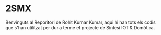 # 2SMX
Benvinguts al Reporitori de Rohit Kumar Kumar, aqui hi han tots els codis que s'han utilitzat per dur a terme el projecte de Síntesi IOT & Domòtica.
